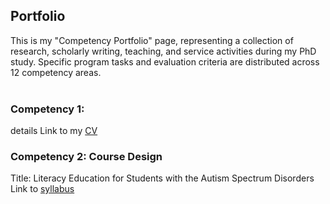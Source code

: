 ## Portfolio

This is my "Competency Portfolio" page, representing a collection of research, scholarly writing, teaching, and service activities during my PhD study. Specific program tasks and evaluation criteria are distributed across 12 competency areas. <br /> <br />

### Competency 1: 
details
Link to my <a href="https://drive.google.com/file/d/15kQmnynekPEi68SzSoDJu4yS1v7b1YLG/view?usp=drive_link">CV</a>

### Competency 2: Course Design
Title: Literacy Education for Students with the Autism Spectrum Disorders 
Link to  <a href="https://uoregon-my.sharepoint.com/:w:/g/personal/blee3_uoregon_edu/Eegif6bbtK1Fjza_V4hJ2bgBG7LxxBrfR4EbMyAPjmcv7Q?e=17QFvd">syllabus</a>
